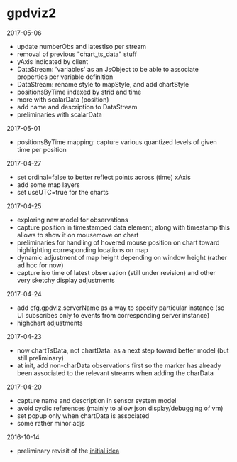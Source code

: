 # gpdviz2

2017-05-06

- update numberObs and latestIso per stream 
- removal of previous "chart_ts_data" stuff 
- yAxis indicated by client
- DataStream: 'variables' as an JsObject to be able to associate properties per variable definition
- DataStream: rename style to mapStyle, and add chartStyle
- positionsByTime indexed by strid and time
- more with scalarData (position)
- add name and description to DataStream
- preliminaries with scalarData

2017-05-01

- positionsByTime mapping: capture various quantized levels of given time per position

2017-04-27

- set ordinal=false to better reflect points across (time) xAxis
- add some map layers
- set useUTC=true for the charts

2017-04-25

- exploring new model for observations
- capture position in timestamped data element; along with timestamp this allows to show it on mousemove on chart
- preliminaries for handling of hovered mouse position on chart toward highlighting corresponding locations on map
- dynamic adjustment of map height depending on window height (rather ad hoc for now) 
- capture iso time of latest observation (still under revision) and other very sketchy display adjustments

2017-04-24

- add cfg.gpdviz.serverName as a way to specify particular instance (so UI subscribes
  only to events from corresponding server instance)
- highchart adjustments 

2017-04-23

- now chartTsData, not chartData: as a next step toward better model (but still preliminary)
- at init, add non-charData observations first so the marker has already been 
  associated to the relevant streams when adding the charData

2017-04-20

- capture name and description in sensor system model
- avoid cyclic references (mainly to allow json display/debugging of vm)
- set popup only when chartData is associated
- some rather minor adjs

2016-10-14

- preliminary revisit of the [initial idea](https://github.com/carueda/gpdviz)